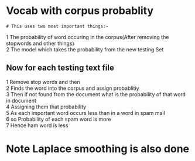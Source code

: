 # Vocab with corpus probablity
	# This uses two most important things:-
1 The probability of  word occuring in the corpus(After removing the stopwords and other things)<br />
2 The model which takes the probability from the new testing Set<br />
	<h2> Now for each testing text file</h2>
1 Remove stop words and then<br />
2 Finds the word into the corpus and assign probablitiy<br />
3 Then if not found from the document what is the probability of that word in document<br />
4 Assigning them that probability<br />
5 As each important word occurs less than in  a word in spam  mail<br />
6 so Probability of each spam word is more<br />
7 Hence ham word is less<br />
# Note Laplace smoothing is also done
